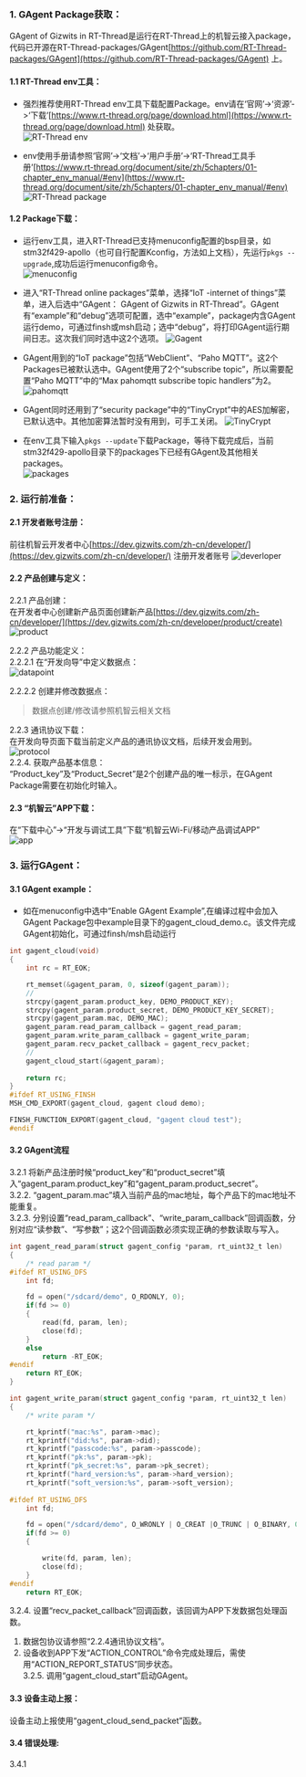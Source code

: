 ### 1. GAgent Package获取：
GAgent of Gizwits in RT-Thread是运行在RT-Thread上的机智云接入package，代码已开源在RT-Thread-packages/GAgent[https://github.com/RT-Thread-packages/GAgent](https://github.com/RT-Thread-packages/GAgent) 上。
#### 1.1 RT-Thread env工具：
* 强烈推荐使用RT-Thread env工具下载配置Package。env请在‘官网’->‘资源’->‘下载’[https://www.rt-thread.org/page/download.html](https://www.rt-thread.org/page/download.html) 处获取。  
![RT-Thread env](images/env.png)  

* env使用手册请参照‘官网’->‘文档’->‘用户手册’->‘RT-Thread工具手册’[https://www.rt-thread.org/document/site/zh/5chapters/01-chapter_env_manual/#env](https://www.rt-thread.org/document/site/zh/5chapters/01-chapter_env_manual/#env)  
![RT-Thread package](images/manuals.png)  

#### 1.2 Package下载：
* 运行env工具，进入RT-Thread已支持menuconfig配置的bsp目录，如stm32f429-apollo（也可自行配置Kconfig，方法如上文档），先运行`pkgs --upgrade`,成功后运行menuconfig命令。  
![menuconfig](images/menuconfig.png)  

* 进入“RT-Thread online packages”菜单，选择“IoT -internet of things”菜单，进入后选中“GAgent： GAgent of Gizwits in RT-Thread”。GAgent有“example”和“debug”选项可配置，选中“example”，package内含GAgent运行demo，可通过finsh或msh启动；选中“debug”，将打印GAgent运行期间日志。这次我们同时选中这2个选项。
![Gagent](images/Gagent.png)  

* GAgent用到的“IoT package”包括“WebClient”、“Paho MQTT”。这2个Packages已被默认选中。GAgent使用了2个“subscribe topic”，所以需要配置“Paho MQTT”中的“Max pahomqtt subscribe topic handlers”为2。
![pahomqtt](images/pahomqtt.png)  

* GAgent同时还用到了“security package”中的“TinyCrypt”中的AES加解密，已默认选中。其他加密算法暂时没有用到，可手工关闭。
![TinyCrypt](images/TinyCrypt.png)  

* 在env工具下输入`pkgs --update`下载Package，等待下载完成后，当前stm32f429-apollo目录下的packages下已经有GAgent及其他相关packages。  
![packages](images/packages.png)

### 2. 运行前准备：
#### 2.1 开发者账号注册：
前往机智云开发者中心[https://dev.gizwits.com/zh-cn/developer/](https://dev.gizwits.com/zh-cn/developer/) 注册开发者账号
![deverloper](images/deverloper.png)  

#### 2.2 产品创建与定义：  
2.2.1 产品创建：  
在开发者中心创建新产品页面创建新产品[https://dev.gizwits.com/zh-cn/developer/](https://dev.gizwits.com/zh-cn/developer/product/create)  
![product](images/product.png)  

2.2.2 产品功能定义：  
2.2.2.1 在“开发向导”中定义数据点：  
![datapoint](images/datapoint.png)  

2.2.2.2 创建并修改数据点：  
> 数据点创建/修改请参照机智云相关文档  

2.2.3 通讯协议下载：  
在开发向导页面下载当前定义产品的通讯协议文档，后续开发会用到。  
![protocol](images/protocol.png)  
2.2.4. 获取产品基本信息：  
“Product_key”及“Product_Secret”是2个创建产品的唯一标示，在GAgent Package需要在初始化时输入。   

#### 2.3 “机智云”APP下载：  
在“下载中心”->“开发与调试工具”下载“机智云Wi-Fi/移动产品调试APP”  
![app](images/app.png)  


### 3. 运行GAgent：  
#### 3.1 GAgent example：  
* 如在menuconfig中选中“Enable GAgent Example”,在编译过程中会加入GAgent Package包中example目录下的gagent_cloud_demo.c。该文件完成GAgent初始化，可通过finsh/msh启动运行 
``` C
int gagent_cloud(void)
{
    int rc = RT_EOK;

    rt_memset(&gagent_param, 0, sizeof(gagent_param));
    //
    strcpy(gagent_param.product_key, DEMO_PRODUCT_KEY);
    strcpy(gagent_param.product_secret, DEMO_PRODUCT_KEY_SECRET);
    strcpy(gagent_param.mac, DEMO_MAC);
    gagent_param.read_param_callback = gagent_read_param;
    gagent_param.write_param_callback = gagent_write_param;
    gagent_param.recv_packet_callback = gagent_recv_packet;
    //
    gagent_cloud_start(&gagent_param);
    
    return rc;
}
#ifdef RT_USING_FINSH
MSH_CMD_EXPORT(gagent_cloud, gagent cloud demo);

FINSH_FUNCTION_EXPORT(gagent_cloud, "gagent cloud test");
#endif
```  

#### 3.2 GAgent流程
3.2.1 将新产品注册时候“product_key”和“product_secret”填入“gagent_param.product_key”和“gagent_param.product_secret”。  
3.2.2. “gagent_param.mac”填入当前产品的mac地址，每个产品下的mac地址不能重复。  
3.2.3. 分别设置“read_param_callback”、“write_param_callback”回调函数，分别对应“读参数”、“写参数”；这2个回调函数必须实现正确的参数读取与写入。  
``` C
int gagent_read_param(struct gagent_config *param, rt_uint32_t len)
{
    /* read param */
#ifdef RT_USING_DFS
    int fd;

    fd = open("/sdcard/demo", O_RDONLY, 0);
    if(fd >= 0)
    {
        read(fd, param, len);
        close(fd);
    }
    else
        return -RT_EOK;
#endif
    return RT_EOK;
}

int gagent_write_param(struct gagent_config *param, rt_uint32_t len)
{
    /* write param */

    rt_kprintf("mac:%s", param->mac);
    rt_kprintf("did:%s", param->did);
    rt_kprintf("passcode:%s", param->passcode);
    rt_kprintf("pk:%s", param->pk);
    rt_kprintf("pk_secret:%s", param->pk_secret);
    rt_kprintf("hard_version:%s", param->hard_version);
    rt_kprintf("soft_version:%s", param->soft_version);
    
#ifdef RT_USING_DFS
    int fd;

    fd = open("/sdcard/demo", O_WRONLY | O_CREAT |O_TRUNC | O_BINARY, 0);
    if(fd >= 0)
    {

        write(fd, param, len);
        close(fd);
    }
#endif
    return RT_EOK;
```

3.2.4. 设置“recv_packet_callback”回调函数，该回调为APP下发数据包处理函数。  
1. 数据包协议请参照“2.2.4通讯协议文档”。  
2. 设备收到APP下发“ACTION_CONTROL”命令完成处理后，需使用“ACTION_REPORT_STATUS”同步状态。  
3.2.5. 调用“gagent_cloud_start”启动GAgent。  

#### 3.3 设备主动上报：  
设备主动上报使用“gagent_cloud_send_packet”函数。  

#### 3.4 错误处理:
3.4.1